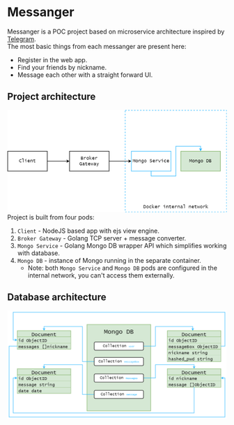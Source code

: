 # Messanger

Messanger is a POC project based on microservice architecture inspired by [Telegram](https://en.wikipedia.org/wiki/Telegram_(software)).  
The most basic things from each messanger are present here:
- Register in the web app.
- Find your friends by nickname.
- Message each other with a straight forward UI.
## Project architecture
![img](design/messanger.png)
Project is built from four pods:  
1. `Client` - NodeJS based app with ejs view engine.
2. `Broker Gateway` - Golang TCP server + message converter.
3. `Mongo Service` - Golang Mongo DB wrapper API which simplifies working with database.
4. `Mongo DB` - instance of Mongo running in the separate container.
   -  Note: both `Mongo Service` and `Mongo DB` pods are configured in the internal network, you can't access them externally.
## Database architecture
![img](design/mongo.png)